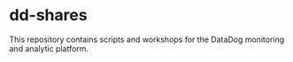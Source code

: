 # dd-shares

This repository contains scripts and workshops for the DataDog monitoring and analytic platform.
